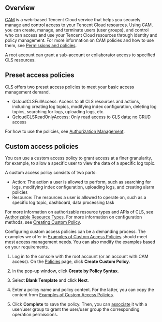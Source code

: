 ## Overview

[CAM](https://www.tencentcloud.com/document/product/598) is a web-based Tencent Cloud service that helps you securely manage and control access to your Tencent Cloud resources. Using CAM, you can create, manage, and terminate users (user groups), and control who can access and use your Tencent Cloud resources through identity and policy management. For more information on CAM policies and how to use them, see [Permissions and policies](https://www.tencentcloud.com/document/product/598/10600).

A root account can grant a sub-account or collaborator access to specified CLS resources.

## Preset access policies

CLS offers two preset access policies to meet your basic access management demand.
- QcloudCLSFullAccess: Access to all CLS resources and actions, including creating log topics, modifying index configuration, deleting log topics, searching for logs, uploading logs, etc.
- QcloudCLSReadOnlyAccess: Only read access to CLS data; no CRUD access

For how to use the policies, see [Authorization Management](https://intl.cloud.tencent.com/document/product/598/10602).

## Custom access policies

You can use a custom access policy to grant access at a finer granularity, for example, to allow a specific user to view the data of a specific log topic.

A custom access policy consists of two parts:
- Action: The action a user is allowed to perform, such as searching for logs, modifying index configuration, uploading logs, and creating alarm policies
- Resource: The resources a user is allowed to operate on, such as a specific log topic, dashboard, data processing task

For more information on authorizable resource types and APIs of CLS, see [Authorizable Resource Types](https://intl.cloud.tencent.com/document/product/614/45877). For more information on configuration methods, see [Creating Custom Policy](https://intl.cloud.tencent.com/document/product/598/35596).

Configuring custom access policies can be a demanding process. The examples we offer in [Examples of Custom Access Policies](https://intl.cloud.tencent.com/document/product/614/45004) should meet most access management needs. You can also modify the examples based on your requirements.
1. Log in to the console with the root account (or an account with CAM access). On the [Policies](https://console.cloud.tencent.com/cam/policy) page, click **Create Custom Policy**.

2. In the pop-up window, click **Create by Policy Syntax**.
3. Select **Blank Template** and click **Next**.
4. Enter a policy name and policy content. For the latter, you can copy the content from [Examples of Custom Access Policies](https://intl.cloud.tencent.com/document/product/614/45004).

5. Click **Complete** to save the policy. Then, you can [associate](https://intl.cloud.tencent.com/document/product/598/10602) it with a user/user group to grant the user/user group the corresponding operation permissions.
